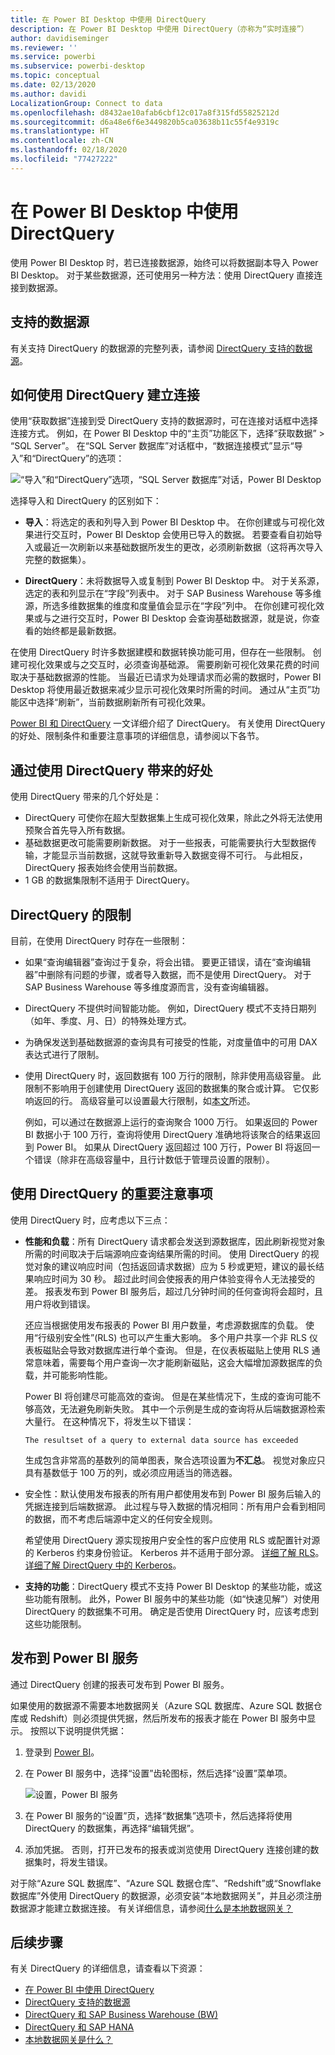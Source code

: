 ```yaml
---
title: 在 Power BI Desktop 中使用 DirectQuery
description: 在 Power BI Desktop 中使用 DirectQuery（亦称为“实时连接”）
author: davidiseminger
ms.reviewer: ''
ms.service: powerbi
ms.subservice: powerbi-desktop
ms.topic: conceptual
ms.date: 02/13/2020
ms.author: davidi
LocalizationGroup: Connect to data
ms.openlocfilehash: d8432ae10afab6cbf12c017a8f315fd55825212d
ms.sourcegitcommit: d6a48e6f6e3449820b5ca03638b11c55f4e9319c
ms.translationtype: HT
ms.contentlocale: zh-CN
ms.lasthandoff: 02/18/2020
ms.locfileid: "77427222"
---
```

# <a name="use-directquery-in-power-bi-desktop"></a>在 Power BI Desktop 中使用 DirectQuery
使用 Power BI Desktop 时，若已连接数据源，始终可以将数据副本导入 Power BI Desktop。 对于某些数据源，还可使用另一种方法：使用 DirectQuery 直接连接到数据源。

## <a name="supported-data-sources"></a>支持的数据源
有关支持 DirectQuery 的数据源的完整列表，请参阅 [DirectQuery 支持的数据源](power-bi-data-sources.md)。

## <a name="how-to-connect-using-directquery"></a>如何使用 DirectQuery 建立连接
使用“获取数据”连接到受 DirectQuery 支持的数据源时，可在连接对话框中选择连接方式。 例如，在 Power BI Desktop 中的“主页”功能区下，选择“获取数据” > “SQL Server”。 在“SQL Server 数据库”对话框中，“数据连接模式”显示“导入”和“DirectQuery”的选项：

![“导入”和“DirectQuery”选项，“SQL Server 数据库”对话，Power BI Desktop](media/desktop-use-directquery/directquery_sqlserverdb.png)

选择导入和 DirectQuery 的区别如下：

- **导入**：将选定的表和列导入到 Power BI Desktop 中。 在你创建或与可视化效果进行交互时，Power BI Desktop 会使用已导入的数据。 若要查看自初始导入或最近一次刷新以来基础数据所发生的更改，必须刷新数据（这将再次导入完整的数据集）。

- **DirectQuery**：未将数据导入或复制到 Power BI Desktop 中。 对于关系源，选定的表和列显示在“字段”列表中。 对于 SAP Business Warehouse 等多维源，所选多维数据集的维度和度量值会显示在“字段”列中。 在你创建可视化效果或与之进行交互时，Power BI Desktop 会查询基础数据源，就是说，你查看的始终都是最新数据。

在使用 DirectQuery 时许多数据建模和数据转换功能可用，但存在一些限制。 创建可视化效果或与之交互时，必须查询基础源。 需要刷新可视化效果花费的时间取决于基础数据源的性能。 当最近已请求为处理请求而必需的数据时，Power BI Desktop 将使用最近数据来减少显示可视化效果时所需的时间。 通过从“主页”功能区中选择“刷新”，当前数据刷新所有可视化效果。

[Power BI 和 DirectQuery](desktop-directquery-about.md) 一文详细介绍了 DirectQuery。 有关使用 DirectQuery 的好处、限制条件和重要注意事项的详细信息，请参阅以下各节。

## <a name="benefits-of-using-directquery"></a>通过使用 DirectQuery 带来的好处
使用 DirectQuery 带来的几个好处是：

- DirectQuery 可使你在超大型数据集上生成可视化效果，除此之外将无法使用预聚合首先导入所有数据。
- 基础数据更改可能需要刷新数据。 对于一些报表，可能需要执行大型数据传输，才能显示当前数据，这就导致重新导入数据变得不可行。 与此相反，DirectQuery 报表始终会使用当前数据。
- 1 GB 的数据集限制不适用于 DirectQuery。

## <a name="limitations-of-directquery"></a>DirectQuery 的限制
目前，在使用 DirectQuery 时存在一些限制：

- 如果“查询编辑器”查询过于复杂，将会出错。 要更正错误，请在“查询编辑器”中删除有问题的步骤，或者导入数据，而不是使用 DirectQuery。 对于 SAP Business Warehouse 等多维度源而言，没有查询编辑器。

- DirectQuery 不提供时间智能功能。 例如，DirectQuery 模式不支持日期列（如年、季度、月、日）的特殊处理方式。

- 为确保发送到基础数据源的查询具有可接受的性能，对度量值中的可用 DAX 表达式进行了限制。

- 使用 DirectQuery 时，返回数据有 100 万行的限制，除非使用高级容量。 此限制不影响用于创建使用 DirectQuery 返回的数据集的聚合或计算。 它仅影响返回的行。 高级容量可以设置最大行限制，如[本文](https://powerbi.microsoft.com/blog/five-new-power-bi-premium-capacity-settings-is-available-on-the-portal-preloaded-with-default-values-admin-can-review-and-override-the-defaults-with-their-preference-to-better-fence-their-capacity/)所述。 

    例如，可以通过在数据源上运行的查询聚合 1000 万行。 如果返回的 Power BI 数据小于 100 万行，查询将使用 DirectQuery 准确地将该聚合的结果返回到 Power BI。 如果从 DirectQuery 返回超过 100 万行，Power BI 将返回一个错误（除非在高级容量中，且行计数低于管理员设置的限制）。

## <a name="important-considerations-when-using-directquery"></a>使用 DirectQuery 的重要注意事项
使用 DirectQuery 时，应考虑以下三点：

- **性能和负载**：所有 DirectQuery 请求都会发送到源数据库，因此刷新视觉对象所需的时间取决于后端源响应查询结果所需的时间。 使用 DirectQuery 的视觉对象的建议响应时间（包括返回请求数据）应为 5 秒或更短，建议的最长结果响应时间为 30 秒。 超过此时间会使报表的用户体验变得令人无法接受的差。 报表发布到 Power BI 服务后，超过几分钟时间的任何查询将会超时，且用户将收到错误。
  
    还应当根据使用发布报表的 Power BI 用户数量，考虑源数据库的负载。 使用“行级别安全性”(RLS) 也可以产生重大影响。 多个用户共享一个非 RLS 仪表板磁贴会导致对数据库进行单个查询。 但是，在仪表板磁贴上使用 RLS 通常意味着，需要每个用户查询一次才能刷新磁贴，这会大幅增加源数据库的负载，并可能影响性能。
  
    Power BI 将创建尽可能高效的查询。 但是在某些情况下，生成的查询可能不够高效，无法避免刷新失败。 其中一个示例是生成的查询将从后端数据源检索大量行。 在这种情况下，将发生以下错误：

    ```output
    The resultset of a query to external data source has exceeded
    ```
  
    生成包含非常高的基数列的简单图表，聚合选项设置为**不汇总**。 视觉对象应只具有基数低于 100 万的列，或必须应用适当的筛选器。

- 安全性：默认使用发布报表的所有用户都使用发布到 Power BI 服务后输入的凭据连接到后端数据源。 此过程与导入数据的情况相同：所有用户会看到相同的数据，而不考虑后端源中定义的任何安全规则。

    希望使用 DirectQuery 源实现按用户安全性的客户应使用 RLS 或配置针对源的 Kerberos 约束身份验证。 Kerberos 并不适用于部分源。 [详细了解 RLS](service-admin-rls.md)。 [详细了解 DirectQuery 中的 Kerberos](service-gateway-sso-kerberos.md)。

- **支持的功能**：DirectQuery 模式不支持 Power BI Desktop 的某些功能，或这些功能有限制。 此外，Power BI 服务中的某些功能（如“快速见解”）对使用 DirectQuery 的数据集不可用。 确定是否使用 DirectQuery 时，应该考虑到这些功能限制。

## <a name="publish-to-the-power-bi-service"></a>发布到 Power BI 服务
通过 DirectQuery 创建的报表可发布到 Power BI 服务。

如果使用的数据源不需要本地数据网关（Azure SQL 数据库、Azure SQL 数据仓库或 Redshift）则必须提供凭据，然后所发布的报表才能在 Power BI 服务中显示。 按照以下说明提供凭据：

1. 登录到 [Power BI](https://www.powerbi.com/)。
2. 在 Power BI 服务中，选择“设置”齿轮图标，然后选择“设置”菜单项。

    ![设置，Power BI 服务](media/desktop-use-directquery/directquery_pbiservicesettings.png)

3. 在 Power BI 服务的“设置”页，选择“数据集”选项卡，然后选择将使用 DirectQuery 的数据集，再选择“编辑凭据”。

4. 添加凭据。 否则，打开已发布的报表或浏览使用 DirectQuery 连接创建的数据集时，将发生错误。

对于除“Azure SQL 数据库”、“Azure SQL 数据仓库”、“Redshift”或“Snowflake 数据库”外使用 DirectQuery 的数据源，必须安装“本地数据网关”，并且必须注册数据源才能建立数据连接。 有关详细信息，请参阅[什么是本地数据网关？](service-gateway-onprem.md)

## <a name="next-steps"></a>后续步骤
有关 DirectQuery 的详细信息，请查看以下资源：

- [在 Power BI 中使用 DirectQuery](desktop-directquery-about.md)
- [DirectQuery 支持的数据源](power-bi-data-sources.md)
- [DirectQuery 和 SAP Business Warehouse (BW)](desktop-directquery-sap-bw.md)
- [DirectQuery 和 SAP HANA](desktop-directquery-sap-hana.md)
- [本地数据网关是什么？](service-gateway-onprem.md)
